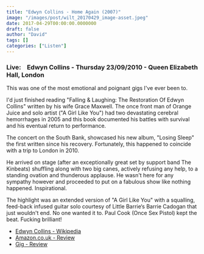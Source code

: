 ```yaml
---
title: "Edwyn Collins - Home Again (2007)"
image: "/images/post/wilt_20170429_image-asset.jpeg"
date: 2017-04-29T00:00:00.0000000
draft: false
author: "David"
tags: []
categories: ["Listen"]
---
```

### **Live:    Edwyn Collins - Thursday 23/09/2010 - Queen Elizabeth Hall, London**

 This was one of the most emotional and poignant gigs I've ever been to.

 I'd just finished reading "Falling & Laughing: The Restoration Of Edwyn Collins" written by his wife Grace Maxwell. The once front man of Orange Juice and solo artist ("A Girl Like You") had two devastating cerebral hemorrhages in 2005 and this book documented his battles with survival and his eventual return to performance. 

 The concert on the South Bank, showcased his new album, "Losing Sleep" the first written since his recovery. Fortunately, this happened to coincide with a trip to London in 2010.

 He arrived on stage (after an exceptionally great set by support band The Kinbeats) shuffling along with two big canes, actively refusing any help, to a standing ovation and thunderous applause. He wasn't here for any sympathy however and proceeded to put on a fabulous show like nothing happened. Inspirational. 

 The highlight was an extended version of "A Girl Like You" with a squalling, feed-back infused guitar solo courtesy of Little Barrie‘s Barrie Cadogan that just wouldn't end. No one wanted it to. Paul Cook (Once Sex Pistol) kept the beat. Fucking brilliant!

-  [Edwyn Collins - Wikipedia](https://en.wikipedia.org/wiki/Edwyn_Collins)
-  [Amazon.co.uk - Review](https://www.amazon.co.uk/Home-Again-Edwyn-Collins/dp/B000V6K2C4/ref=cm_cr_arp_d_pdt_img_top?ie=UTF8)
-  [Gig - Review](https://www.musicomh.com/reviews/live/edwyn-collins-queen-elizabeth-hall-london)